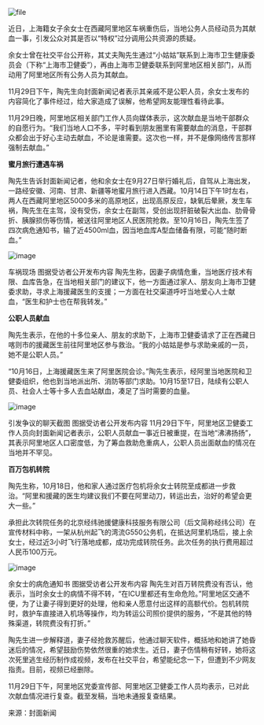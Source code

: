 ![file](https://chinadigitaltimes.net/chinese/files/2023/11/image-1701345073518.png)


近日，上海籍女子余女士在西藏阿里地区车祸重伤后，当地公务人员经动员为其献血一事，引发公众对其是否以“特权”过分调用公共资源的质疑。


余女士曾在社交平台公开称，其丈夫陶先生通过“小姑姑”联系到上海市卫生健康委员会（下称“上海市卫健委”），再由上海市卫健委联系到阿里地区相关部门，从而动用了阿里地区所有公务人员为其献血。


11月29日下午，陶先生向封面新闻记者表示其亲戚不是公职人员，余女士发布的内容简化了事件经过，给大家造成了误解，他希望网友能理性看待此事。


11月29日晚，阿里地区相关部门工作人员向媒体表示，这次献血是当地干部群众的自愿行为。“我们当地人口不多，平时看到朋友圈里有需要献血的消息，干部群众都会出于好心主动去献血，不论是谁需要。这次也一样，并不是像网络传言那样强制去献血。”


**蜜月旅行遭遇车祸** 


陶先生告诉封面新闻记者，他和余女士在9月27日举行婚礼后，自驾从上海出发，一路经安徽、河南、甘肃、新疆等地蜜月旅行进入西藏。10月14日下午1时左右，两人在西藏阿里地区5000多米的高原地区，出现高原反应，缺氧后晕厥，发生车祸，陶先生在主驾，没有受伤，余女士在副驾，受创出现肝脏破裂大出血、肋骨骨折、胰腺损伤等伤情，被送往阿里地区人民医院抢救。至10月16日，陶先生签了四次病危通知书，输了近4500ml血，因当地血库A型血储备有限，可能“随时断血。”


![image](https://chinadigitaltimes.net/chinese/files/2023/11/post-702750-65687864caecb.)  

车祸现场 图据受访者公开发布内容
陶先生称，因妻子病情危重，当地医疗技术有限、血库告急，在当地相关部门的建议下，他一方面通过家人、朋友向上海市卫健委求助，寻求上海援藏医生的支援；一方面在社交渠道呼吁当地爱心人士献血，“医生和护士也在帮我转发。”


**公职人员献血** 


陶先生表示，在他的十多位亲人、朋友的求助下，上海市卫健委请求了正在西藏日喀则市的援藏医生前往阿里地区参与救治。“我的小姑姑是参与求助亲戚的一员，她不是公职人员。”


“10月16日，上海援藏医生来了阿里医院会诊。”陶先生表示，经阿里当地医院和卫健委组织，他也到当地派出所、消防等部门求助。10月15至17日，陆续有公职人员、社会人士等十多人去血站献血，凑足了当时需要的血量。


![image](https://chinadigitaltimes.net/chinese/files/2023/11/post-702750-65687864d5d38.)  

引发争议的聊天截图 图据受访者公开发布内容
11月29日下午，阿里地区卫健委工作人员向封面新闻记者表示，公职人员献血一事近日被重提，在当地“沸沸扬扬”，其表示阿里地区人口密度低，为了筹血救助危重病人，公职人员出面献血的情况在当地并不罕见。


**百万包机转院** 


陶先生称，10月18日，他和家人通过医疗包机将余女士转院至成都进一步救治。“阿里和援藏的医生均建议我们不要在阿里动刀，转运出去，治好的希望会更大一些。”


承担此次转院任务的北京经纬驰援健康科技服务有限公司（后文简称经纬公司）在宣传材料中称，一架从杭州起飞的湾流G550公务机，在抵达阿里机场后，接上余女士，经过近3小时飞行落地成都，成功完成转院任务。此次任务的执行费用超过人民币100万元。


![image](https://chinadigitaltimes.net/chinese/files/2023/11/post-702750-65687864ddac2.)  

余女士的病危通知书 图据受访者公开发布内容
陶先生对百万转院费没有否认，他表示，当时余女士的病情不得不转，“在ICU里都还有生命危险。”阿里地区交通不便，为了让妻子得到更好的处理，他和亲人愿意付出这样的高额代价。包机转院时，救护车直接进入机场等操作，均为转运公司照价提供的服务，“不是其他的特殊渠道，转院费没有打折。”


陶先生进一步解释道，妻子经抢救苏醒后，他通过聊天软件，概括地和她讲了她昏迷后的情况，希望鼓励伤势依然很重的她求生。近日，妻子伤情稍有好转，她将这次死里逃生经历制作成视频，发布在社交平台，希望能纪念一下，但遭到不少网友指责。目前，视频已经删除。


11月29日下午，阿里地区党委宣传部、阿里地区卫健委工作人员均表示，已对此次献血情况进行复查。截至发稿，当地未通报复查结果。


来源：封面新闻







